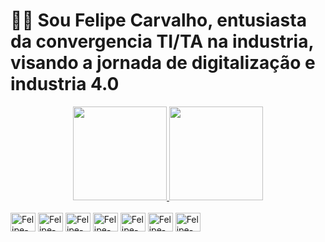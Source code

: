 # 👨‍🚀 Sou Felipe Carvalho, entusiasta da convergencia TI/TA na industria, visando a jornada de digitalização e industria 4.0

<div align="center">
  <a href="https://github.com/FelipeCarvalho22">
    <img height="150em" src="https://github-readme-stats.vercel.app/api?username=FelipeCarvalho22&show_icons=true&theme=dark&include_all_commits=true&count_private=true"/>
    <img height="150em" src="https://github-readme-stats.vercel.app/api/top-langs/?username=FelipeCarvalho22&layout=compact&langs_count=7&theme=dark"/>
  </a>
</div>

<div style="display: inline_block"><br>
  <img align="center" alt="Felipe-Redes" height="30" width="40" src="https://icongr.am/fontawesome/sitemap.svg?size=82&color=5818b9">
  <img align="center" alt="Felipe-Redes" height="30" width="40" src="https://icongr.am/material/arrow-split-vertical.svg?size=82&color=5818b9">
  <img align="center" alt="Felipe-Redes" height="30" width="40" src="https://icongr.am/devicon/csharp-plain.svg?size=82&color=5818b9">
  <img align="center" alt="Felipe-Redes" height="30" width="40" src="https://icongr.am/devicon/css3-plain.svg?size=82&color=5818b9">
  <img align="center" alt="Felipe-Redes" height="30" width="40" src="https://icongr.am/devicon/html5-plain.svg?size=82&color=5818b9">
  <img align="center" alt="Felipe-Redes" height="30" width="40" src="https://icongr.am/devicon/javascript-plain.svg?size=82&color=5818b9">
  <img align="center" alt="Felipe-Redes" height="30" width="40" src="https://icongr.am/devicon/python-plain.svg?size=82&color=5818b9">
</div>
